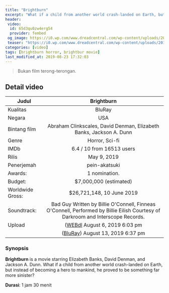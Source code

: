 ```yaml
---
title: "Brightburn"
excerpt: "What if a child from another world crash-landed on Earth, but instead of becoming a hero to mankind, he proved to be something far more sinister?"
header:
 video:
  id: 65d3qu0zw4erg54
  provider: fembed
 og_image: https://i0.wp.com/www.dreadcentral.com/wp-content/uploads/2019/05/brightburnbanner.jpg
 teaser: "https://i0.wp.com/www.dreadcentral.com/wp-content/uploads/2019/05/brightburnbanner.jpg?resize=640,360"
categories: [video]
tags: [brightburn horror, brightbur movie]
last_modified_at: 2019-08-23 17:32:03
---
```

> Bukan film terong-terongan.

## Detail video

| Judul | Brightburn |
|---|:---:|
| Kualitas | BluRay |
| Negara | USA |
| Bintang film | Abraham Clinkscales, David Denman, Elizabeth Banks, Jackson A. Dunn|
| Genre | Horror, Sci-fi |
| IMDb | 6.4 / 10 from 16513 users |
| Rilis | May 9, 2019 |
| Penerjemah| pein-akatsuki |
| Awards: | 1 nomination. |
| Budget: | $7,000,000 (estimated) |
| Worldwide Gross:| $26,721,148, 10 June 2019 |
| Soundtrack:| Bad Guy Written by Billie O'Connell, Finneas O'Connell, Performed by Billie Eilish Courtesy of Darkroom and Interscope Records. |
| Upload | ([WEBdl](https://mi.knoacc.org/dl/fembed?cde=m8l46t52e778z30&st1&st2=) August 6, 2019 6:03 pm |
|| ([BluRay](https://mi.knoacc.org/dl/fembed?cde=65d3qu0zw4erg54&st1=&st2=)) August 13, 2019 6:37 pm |

### Synopsis

**Brightburn** is a movie starring Elizabeth Banks, David Denman, and Jackson A. Dunn. What if a child from another world crash-landed on Earth, but instead of becoming a hero to mankind, he proved to be something far more sinister?

**Durasi**: 1 jam 30 menit
